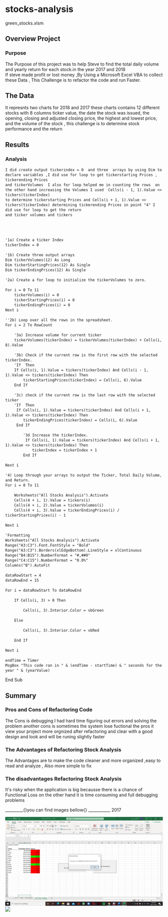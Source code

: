 # stocks-analysis
green_stocks.xlsm

## Overview Project
###  Purpose
The Purpose of this project was to help Steve  to find the total daily volume and yearly return for each stock.in the year 2017 and 2018   
If steve made profit or lost money  ,By Using a Microsoft Excel VBA to collect these Data , This Challenge is  to refactor the code  and run Faster.

## The Data
It represnts two charts for  2018 and 2017 these charts contains  12 different stocks with 8 columns  ticker value, the date the stock was issued, the opening,
closing and adjusted closing price, the highest and lowest price, and the volume of the stock , this challenge is to determine stock performance and the return 

## Results
### Analysis


    I did create output tickerindex = 0  and three  arrays by using Dim to declare variables ,I did use for loop to get tickerstarting Prices , tickerending Prices 
    and tickerVolumes  I also for loop helped me in counting the rows  on the other hand increasing the Volumes I used  Cells(i - 1, 1).Value <> tickers(tickerIndex)
    to determine tickerstarting Prices and Cells(i + 1, 1).Value <> tickers(tickerIndex) determining tickerending Prices in point "4" I did use for loop to get the return 
    and ticker volumes and tickers 
    
    
    
    
    '1a) Create a ticker Index
    tickerIndex = 0

    '1b) Create three output arrays
    Dim tickerVolumes(12) As Long
    Dim tickerStartingPrices(12) As Single
    Dim tickerEndingPrices(12) As Single
    
    '2a) Create a for loop to initialize the tickerVolumes to zero.

    For i = 0 To 11
        tickerVolumes(i) = 0
        tickerStartingPrices(i) = 0
        tickerEndingPrices(i) = 0
    Next i
   
    ''2b) Loop over all the rows in the spreadsheet.
    For i = 2 To RowCount
    
        '3a) Increase volume for current ticker
        tickerVolumes(tickerIndex) = tickerVolumes(tickerIndex) + Cells(i, 8).Value
        
        '3b) Check if the current row is the first row with the selected tickerIndex.
        'If  Then
        If Cells(i, 1).Value = tickers(tickerIndex) And Cells(i - 1, 1).Value <> tickers(tickerIndex) Then
            tickerStartingPrices(tickerIndex) = Cells(i, 6).Value
        End If
        
        '3c) check if the current row is the last row with the selected ticker
        'If  Then
         If Cells(i, 1).Value = tickers(tickerIndex) And Cells(i + 1, 1).Value <> tickers(tickerIndex) Then
            tickerEndingPrices(tickerIndex) = Cells(i, 6).Value
         End If

            '3d Increase the tickerIndex.
             If Cells(i, 1).Value = tickers(tickerIndex) And Cells(i + 1, 1).Value <> tickers(tickerIndex) Then
                tickerIndex = tickerIndex + 1
            End If
    
    Next i
    
    '4) Loop through your arrays to output the Ticker, Total Daily Volume, and Return.
    For i = 0 To 11
        
        Worksheets("All Stocks Analysis").Activate
        Cells(4 + i, 1).Value = tickers(i)
        Cells(4 + i, 2).Value = tickerVolumes(i)
        Cells(4 + i, 3).Value = tickerEndingPrices(i) / tickerStartingPrices(i) - 1
        
    Next i
    
    'Formatting
    Worksheets("All Stocks Analysis").Activate
    Range("A3:C3").Font.FontStyle = "Bold"
    Range("A3:C3").Borders(xlEdgeBottom).LineStyle = xlContinuous
    Range("B4:B15").NumberFormat = "#,##0"
    Range("C4:C15").NumberFormat = "0.0%"
    Columns("B").AutoFit

    dataRowStart = 4
    dataRowEnd = 15

    For i = dataRowStart To dataRowEnd
        
        If Cells(i, 3) > 0 Then
            
            Cells(i, 3).Interior.Color = vbGreen
            
        Else
        
            Cells(i, 3).Interior.Color = vbRed
            
        End If
        
    Next i
 
    endTime = Timer
    MsgBox "This code ran in " & (endTime - startTime) & " seconds for the year " & (yearValue)

End Sub

## Summary
### Pros and Cons of Refactoring Code
The Cons is debugging I had hard time figuring out errors and solving the problem another cons is sometimes the system lose fuctional 
the pros it view your project more orgnized after refactoring and clear  with a good design and look  and will be runing slightly faster 

### The Advantages of Refactoring Stock Analysis
The Advantages are to make the  code cleaner and more organized ,easy to read and analyze  , Also more simple  to fix  
### The disadvantages Refactoring Stock Analysis
It's risky when the application is big becausse there is a chance of  Functional Loss on the other hand it is time consuming and  full debugging problems 

_________{}you can find images bellow{} ___________
2017
  
  
 ![](2018.png) 
 ![](2019.png) 
